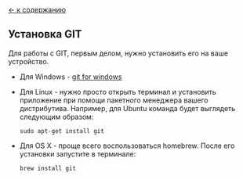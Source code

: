 [← к содержанию](readme.md)
## Установка GIT
Для работы с GIT, первым делом, нужно установить его на ваше устройство.
* Для Windows - [git for windows](https://git-scm.com/download/win)
*  Для Linux - нужно просто открыть терминал и установить приложение при помощи пакетного менеджера вашего дистрибутива. Например, для Ubuntu команда будет выглядеть следующим образом: 

    ``sudo apt-get install git``
* Для OS X -  проще всего воспользоваться homebrew. После его установки запустите в терминале: 

   ``brew install git``
